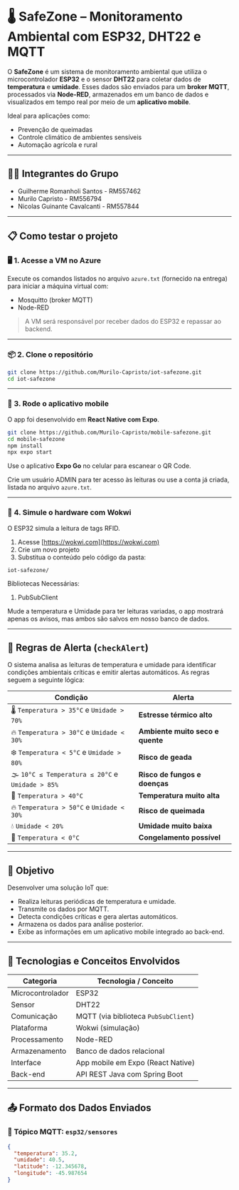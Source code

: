 # 🌡️ SafeZone – Monitoramento Ambiental com ESP32, DHT22 e MQTT

O **SafeZone** é um sistema de monitoramento ambiental que utiliza o microcontrolador **ESP32** e o sensor **DHT22** para coletar dados de **temperatura** e **umidade**. Esses dados são enviados para um **broker MQTT**, processados via **Node-RED**, armazenados em um banco de dados e visualizados em tempo real por meio de um **aplicativo mobile**.

Ideal para aplicações como:
- Prevenção de queimadas
- Controle climático de ambientes sensíveis
- Automação agrícola e rural

---

## 🧑‍💻 Integrantes do Grupo
- Guilherme Romanholi Santos - RM557462  
- Murilo Capristo - RM556794  
- Nicolas Guinante Cavalcanti - RM557844  

---
## 📋 Como testar o projeto

### 🖥️ 1. Acesse a VM no Azure

Execute os comandos listados no arquivo `azure.txt` (fornecido na entrega) para iniciar a máquina virtual com:

- Mosquitto (broker MQTT)
- Node-RED

> A VM será responsável por receber dados do ESP32 e repassar ao backend.

---

### 📦 2. Clone o repositório

```bash
git clone https://github.com/Murilo-Capristo/iot-safezone.git
cd iot-safezone
```

---

### 📲 3. Rode o aplicativo mobile

O app foi desenvolvido em **React Native com Expo**.

```bash
git clone https://github.com/Murilo-Capristo/mobile-safezone.git
cd mobile-safezone
npm install
npx expo start
```

Use o aplicativo **Expo Go** no celular para escanear o QR Code.

Crie um usuário ADMIN para ter acesso às leituras ou use a conta já criada, listada no arquivo `azure.txt`.

---

### 🤖 4. Simule o hardware com Wokwi

O ESP32 simula a leitura de tags RFID.

1. Acesse [https://wokwi.com](https://wokwi.com)
2. Crie um novo projeto
3. Substitua o conteúdo pelo código da pasta:

```
iot-safezone/
```

Bibliotecas Necessárias:
1. PubSubClient

Mude a temperatura e Umidade para ter leituras variadas, o app mostrará apenas os avisos, mas ambos são salvos em nosso banco de dados.

---

## 🚨 Regras de Alerta (`checkAlert`)

O sistema analisa as leituras de temperatura e umidade para identificar condições ambientais críticas e emitir alertas automáticos. As regras seguem a seguinte lógica:

| Condição | Alerta |
|----------|--------|
| 🌡️ `Temperatura > 35°C` e `Umidade > 70%` | **Estresse térmico alto** |
| 🔥 `Temperatura > 30°C` e `Umidade < 30%` | **Ambiente muito seco e quente** |
| ❄️ `Temperatura < 5°C` e `Umidade > 80%` | **Risco de geada** |
| 🌫️ `10°C ≤ Temperatura ≤ 20°C` e `Umidade > 85%` | **Risco de fungos e doenças** |
| 🥵 `Temperatura > 40°C` | **Temperatura muito alta** |
| 🔥 `Temperatura > 50°C` e `Umidade < 30%` | **Risco de queimada** |
| 💧 `Umidade < 20%` | **Umidade muito baixa** |
| 🧊 `Temperatura < 0°C` | **Congelamento possível** |

---

## 🎯 Objetivo

Desenvolver uma solução IoT que:
- Realiza leituras periódicas de temperatura e umidade.
- Transmite os dados por MQTT.
- Detecta condições críticas e gera alertas automáticos.
- Armazena os dados para análise posterior.
- Exibe as informações em um aplicativo mobile integrado ao back-end.

---

## 🧠 Tecnologias e Conceitos Envolvidos

| Categoria        | Tecnologia / Conceito                    |
|------------------|------------------------------------------|
| Microcontrolador | ESP32                                    |
| Sensor           | DHT22                                    |
| Comunicação      | MQTT (via biblioteca `PubSubClient`)     |
| Plataforma       | Wokwi (simulação)          |
| Processamento    | Node-RED                                 |
| Armazenamento    | Banco de dados relacional                |
| Interface        | App mobile em Expo (React Native)        |
| Back-end         | API REST Java com Spring Boot            |

---


## 📤 Formato dos Dados Enviados

### 📡 Tópico MQTT: `esp32/sensores`

```json
{
  "temperatura": 35.2,
  "umidade": 40.5,
  "latitude": -12.345678,
  "longitude": -45.987654
}
